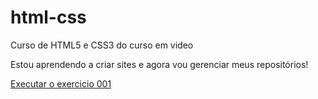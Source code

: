 # html-css
 Curso de HTML5 e CSS3 do curso em video

 Estou aprendendo a criar sites e agora vou gerenciar meus repositórios!

 <a href="https://vitoralvesdevv.github.io/html-css/exercicios/ex002/index.html"> Executar o exercicio 001</a>